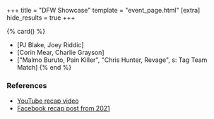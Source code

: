 +++
title = "DFW Showcase"
template = "event_page.html"
[extra]
hide_results = true
+++

{% card() %}
- [PJ Blake, Joey Riddic]
- [Corin Mear, Charlie Grayson]
- ["Malmo Buruto, Pain Killer", "Chris Hunter, Revage", s: Tag Team Match]
{% end %}

### References

* [YouTube recap video](https://youtu.be/-Fa7qIF4c40)
* [Facebook recap post from 2021](https://www.facebook.com/DreamFactoryWrestling/posts/pfbid07r5xqL7CvrTLHuqWh86cRLsyLziTkwoxQj2PAnftPo8K34EHukfsUcTHp8ywq8M1l)
